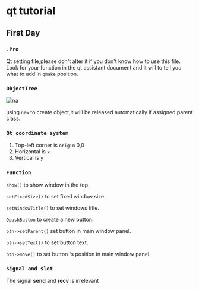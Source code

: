 # qt tutorial

## First Day

### ```.Pro```

Qt setting file,please don't alter it if you don't know how to use this file. Look for your function in the qt assistant document and it will to tell you what to add in ```qmake``` position.

### ```ObjectTree```

![na](https://yy.xx-xzh.xyz/pictures/objecttree.png)

using ```new``` to create object,it will be released automatically if assigned parent class. 

### ```Qt coordinate system ```
1. Top-left corner is ```origin``` 0,0
2. Horizontal is ```x```
3. Vertical is ```y```

### ```Function```

```show()```  to show window in the top.

```setFixedSize()``` to set fixed window size.

```setWindowTitle()``` to set windows title.

```QpushButton``` to create a new button.

```btn->setParent()``` set button in main window panel.

```btn->setText()``` to set button text.

```btn->move()``` to set button 's position in main window panel.

### ```Signal and slot```
The signal **send** and **recv** is irrelevant
